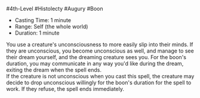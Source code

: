 #4th-Level #Histolecty #Augury #Boon
 
- Casting Time: 1 minute
- Range: Self (the whole world)
- Duration: 1 minute  

You use a creature's unconsciousness to more easily slip into their minds. If they are unconscious, you become unconscious as well, and manage to see their dream yourself, and the dreaming creature sees you. For the boon's duration, you may communicate in any way you'd like during the dream, exiting the dream when the spell ends.  
If the creature is not unconscious when you cast this spell, the creature may decide to drop unconscious willingly for the boon's duration for the spell to work. If they refuse, the spell ends immediately.